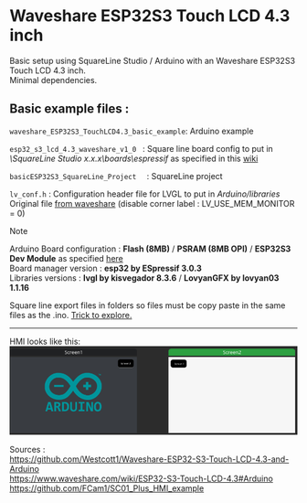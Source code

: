 # Waveshare ESP32S3 Touch LCD 4.3 inch 
Basic setup using SquareLine Studio / Arduino with an Waveshare ESP32S3 Touch LCD 4.3 inch.  
Minimal dependencies.

## Basic example files : 

`waveshare_ESP32S3_TouchLCD4.3_basic_example`: Arduino example    

`esp32_s3_lcd_4.3_waveshare_v1_0 ` : Square line board config to put in *\SquareLine Studio x.x.x\boards\espressif* as specified in this [wiki](https://docs.squareline.io/docs/obp/)  

`basicESP32S3_SquareLine_Project  ` : SquareLine project  

`lv_conf.h` : Configuration header file for LVGL to put in *Arduino/libraries*   
Original file [from waveshare](https://www.waveshare.com/wiki/ESP32-S3-Touch-LCD-4.3#Arduino) (disable corner label : LV_USE_MEM_MONITOR = 0)

> [!NOTE]
> Arduino Board configuration : **Flash (8MB)** / **PSRAM (8MB OPI)** / **ESP32S3 Dev Module** as specified [here](https://www.waveshare.com/wiki/ESP32-S3-Touch-LCD-4.3#Arduino)  
> Board manager version : **esp32 by ESpressif 3.0.3**  
> Libraries versions : **lvgl by kisvegador 8.3.6** / **LovyanGFX by lovyan03 1.1.16**
>
> Square line export files in folders so files must be copy paste in the same files as the .ino. [Trick to explore.](https://forum.squareline.io/t/export-ui-files-to-arduino/1398/3)  
***

HMI looks like this:
![Alt text](display_ex.png "Title")

Sources :  
https://github.com/Westcott1/Waveshare-ESP32-S3-Touch-LCD-4.3-and-Arduino  
https://www.waveshare.com/wiki/ESP32-S3-Touch-LCD-4.3#Arduino  
https://github.com/FCam1/SC01_Plus_HMI_example
